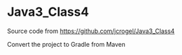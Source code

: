 # Java3_Class4
Source code from https://github.com/jcrogel/Java3_Class4

Convert the project to Gradle from Maven